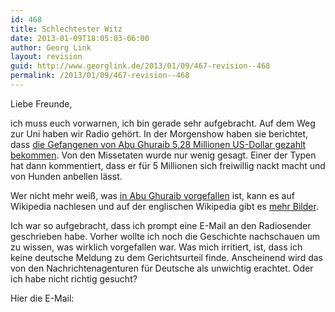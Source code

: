```yaml
---
id: 468
title: Schlechtester Witz
date: 2013-01-09T18:05:03-06:00
author: Georg Link
layout: revision
guid: http://www.georglink.de/2013/01/09/467-revision--468
permalink: /2013/01/09/467-revision--468
---
```

Liebe Freunde,

ich muss euch vorwarnen, ich bin gerade sehr aufgebracht. Auf dem Weg zur Uni haben wir Radio gehört. In der Morgenshow haben sie berichtet, dass <a href="http://week.manoramaonline.com/cgi-bin/MMOnline.dll/portal/ep/theWeekContent.do?contentId=13193562&#038;programId=1073754912&#038;tabId=13" title="Bericht" target="_blank">die Gefangenen von Abu Ghuraib 5,28 Millionen US-Dollar gezahlt bekommen</a>. Von den Missetaten wurde nur wenig gesagt. Einer der Typen hat dann kommentiert, dass er für 5 Millionen sich freiwillig nackt macht und von Hunden anbellen lässt.

Wer nicht mehr weiß, was <a href="http://de.wikipedia.org/wiki/Abu-Ghuraib-Folterskandal" title="deutsche Wikipedia zu Abu Ghuraib Folterskandal" target="_blank">in Abu Ghuraib vorgefallen</a> ist, kann es auf Wikipedia nachlesen und auf der englischen Wikipedia gibt es <a href="http://en.wikipedia.org/wiki/Abu_Ghraib_torture_and_prisoner_abuse" title="englische Wikipedia zum Abu Ghuraib Folterskandal" target="_blank">mehr Bilder</a>.

Ich war so aufgebracht, dass ich prompt eine E-Mail an den Radiosender geschrieben habe. Vorher wollte ich noch die Geschichte nachschauen um zu wissen, was wirklich vorgefallen war. Was mich irritiert, ist, dass ich keine deutsche Meldung zu dem Gerichtsurteil finde. Anscheinend wird das von den Nachrichtenagenturen für Deutsche als unwichtig erachtet. Oder ich habe nicht richtig gesucht?

Hier die E-Mail: